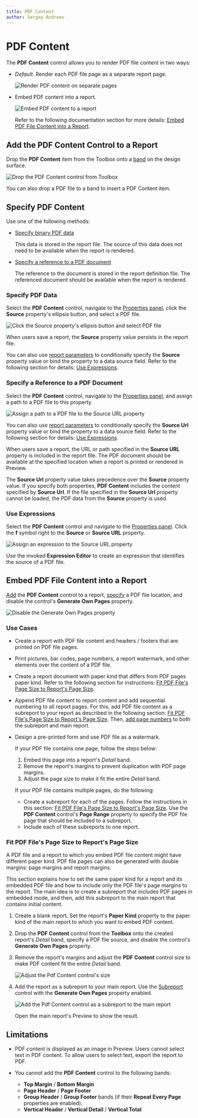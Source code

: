 ```yaml
---
title: PDF Content
author: Sergey Andreev
---
```


# PDF Content

The **PDF Content** control allows you to render PDF file content in two ways:

* *Default*. Render each PDF file page as a separate report page.
    
    ![Render PDF content on separate pages](../../../../images/eurd-web-pdf-content-diagram.png)

* Embed PDF content into a report.

    ![Embed PDF content to a report](../../../../images/xrpdfcontent-generate-own-pages-on.png)

    Refer to the following documentation section for more details: [Embed PDF File Content into a Report](#embed-pdf-file-content-into-a-report).

## Add the PDF Content Control to a Report

Drop the **PDF Content** item from the Toolbox onto a [band](../../introduction-to-banded-reports.md) on the design surface.

![Drop the PDF Content control from Toolbox](../../../../images/xrpdfcontent-drop-from-toolbox.png)

You can also drop a PDF file to a band to insert a PDF Content item.

## Specify PDF Content

Use one of the following methods:

* [Specify binary PDF data](#specify-pdf-data)

    This data is stored in the report file. The source of this data does not need to be available when the report is rendered.

* [Specify a reference to a PDF document](#specify-a-reference-to-a-pdf-document)

    The reference to the document is stored in the report definition file. The referenced document should be available when the report is rendered.

### Specify PDF Data

Select the **PDF Content** control, navigate to the [Properties panel](../../report-designer-tools/ui-panels/properties-panel.md), click the **Source** property's ellipsis button, and select a PDF file.

![Click the Source property's ellipsis button and select PDF file](../../../../images/xrpdfcontent-source-ellipsis.png)

When users save a report, the **Source** property value persists in the report file.

You can also use [report parameters](../../use-report-parameters.md) to conditionally specify the **Source** property value or bind the property to a data source field. Refer to the following section for details: [Use Expressions](#use-expressions).

### Specify a Reference to a PDF Document

Select the **PDF Content** control, navigate to the [Properties panel](../../report-designer-tools/ui-panels/properties-panel.md), and assign a path to a PDF file to this property.

![Assign a path to a PDF file to the Source URL property](../../../../images/xrpdfcontent-sourceurl-ellipsis.png)

You can also use [report parameters](../../use-report-parameters.md) to conditionally specify the **Source Url** property value or bind the property to a data source field. Refer to the following section for details: [Use Expressions](#use-expressions).

When users save a report, the URL or path specified in the **Source URL** property is included in the report file. The PDF document should be available at the specified location when a report is printed or rendered in Preview.

The **Source Url** property value takes precedence over the **Source** property value. If you specify both properties, **PDF Content** includes the content specified by **Source Url**. If the file specified in the **Source Url** property cannot be loaded, the PDF data from the **Source** property is used.

### Use Expressions

Select the **PDF Content** control and navigate to the [Properties panel](../../report-designer-tools/ui-panels/properties-panel.md). Click the **f** symbol right to the **Source** or **Source URL** property.

![Assign an expression to the Source URL property](../../../../images/xrpdfcontent-sourceurl-expression.png)

Use the invoked **Expression Editor** to create an expression that identifies the source of a PDF file.

## Embed PDF File Content into a Report

[Add](#add-the-pdf-content-control-to-a-report) the **PDF Content** control to a report, [specify](#specify-pdf-content) a PDF file location, and disable the control's **Generate Own Pages** property.

![Disable the Generate Own Pages property](../../../../images/disable-generate-own-pages-property.png)

### Use Cases

* Create a report with PDF file content and headers / footers that are printed on PDF file pages.

* Print pictures, bar codes, page numbers, a report watermark, and other elements over the content of a PDF file.

* Create a report document with paper kind that differs from PDF pages paper kind. Refer to the following section for instructions: [Fit PDF File's Page Size to Report's Page Size](#fit-pdf-files-page-size-to-reports-page-size).

* Append PDF file content to report content and add sequential numbering to all report pages. For this, add PDF file content as a subreport to your report as described in the following section: [Fit PDF File's Page Size to Report's Page Size](#fit-pdf-files-page-size-to-reports-page-size). Then, [add page numbers](../../add-navigation/add-page-numbers.md) to both the subreport and main report. 

* Design a pre-printed form and use PDF file as a watermark.

    If your PDF file contains one page, follow the steps below:
    
    1. Embed this page into a report's *Detail* band.
    2. Remove the report's margins to prevent duplication with PDF page margins.
    3. Adjust the page size to make it fit the entire *Detail* band.

    If your PDF file contains multiple pages, do the following:
    * Create a subreport for each of the pages. Follow the instructions in this section: [Fit PDF File's Page Size to Report's Page Size](#fit-pdf-files-page-size-to-reports-page-size). Use the **PDF Content** control's **Page Range** property to specify the PDF file page that should be included to a subreport.
    * Include each of these subreports to one report.

### Fit PDF File's Page Size to Report's Page Size

A PDF file and a report to which you embed PDF file content might have different paper kind. PDF file pages can also be generated with double margins: page margins and report margins. 

This section explains how to set the same paper kind for a report and its embedded PDF file and how to include only the PDF file's page margins to the report. The main idea is to create a subreport that includes PDF pages in embedded mode, and then, add this subreport to the main report that contains initial content.

1. Create a blank report. Set the report's **Paper Kind** property to the paper kind of the main report to which you want to embed PDF content.

2. Drop the **PDF Content** control from the **Toolbox** onto the created report's _Detail_ band, specify a PDF file source, and disable the control's **Generate Own Pages** property.

3. Remove the report's margins and adjust the **PDF Content** control size to make PDF content fit the entire *Detail* band.

    ![Adjust the Pdf Content control's size](../../../../images/xrpdfcontent-adjust-size.png)

4. Add the report as a subreport to your main report. Use the [Subreport](subreport.md) control with the **Generate Own Pages** property enabled.

    ![Add the Pdf Content control as a subreport to the main report](../../../../images/xrpdfcontent-add-as-subreport.png)

    Open the main report's Preview to show the result.

## Limitations

* PDF content is displayed as an image in Preview. Users cannot select text in PDF content. To allow users to select text, export the report to PDF.

* You cannot add the **PDF Content** control to the following bands:
    * **Top Margin** / **Bottom Margin**
    * **Page Header** / **Page Footer**
    * **Group Header** / **Group Footer** bands (if their **Repeat Every Page** properties are enabled).
    * **Vertical Header** / **Vertical Detail** / **Vertical Total**
